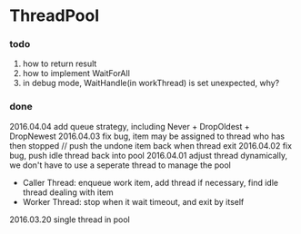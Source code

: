 ThreadPool
==========

### todo
1. how to return result
3. how to implement WaitForAll
4. in debug mode, WaitHandle(in workThread) is set unexpected, why?

### done
2016.04.04 add queue strategy, including Never + DropOldest + DropNewest
2016.04.03 fix bug, item may be assigned to thread who has then stopped // push the undone item back when thread exit
2016.04.02 fix bug, push idle thread back into pool
2016.04.01 adjust thread dynamically, we don't have to use a seperate thread to manage the pool

- Caller Thread: enqueue work item, add thread if necessary, find idle thread dealing with item
- Worker Thread: stop when it wait timeout, and exit by itself

2016.03.20 single thread in pool